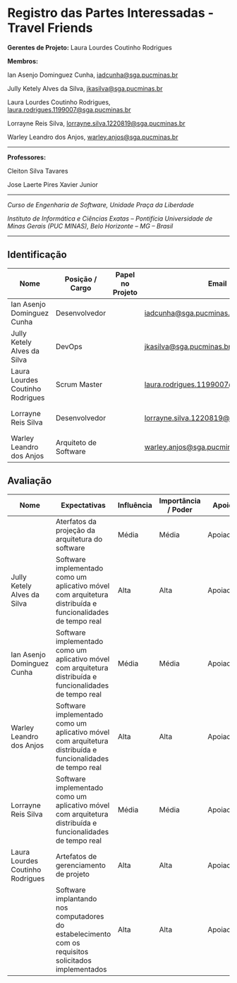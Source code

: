 # Registro das Partes Interessadas - Travel Friends


**Gerentes de Projeto:** Laura Lourdes Coutinho Rodrigues

**Membros:**

Ian Asenjo Dominguez Cunha, iadcunha@sga.pucminas.br

Jully Ketely Alves da Silva, jkasilva@sga.pucminas.br

Laura Lourdes Coutinho Rodrigues, laura.rodrigues.1199007@sga.pucminas.br

Lorrayne Reis Silva, lorrayne.silva.1220819@sga.pucminas.br

Warley Leandro dos Anjos, warley.anjos@sga.pucminas.br



---

**Professores:**

Cleiton Silva Tavares

Jose Laerte Pires Xavier Junior

---

_Curso de Engenharia de Software, Unidade Praça da Liberdade_

_Instituto de Informática e Ciências Exatas – Pontifícia Universidade de Minas Gerais (PUC MINAS), Belo Horizonte – MG – Brasil_

---

## Identificação

| Nome | Posição / Cargo | Papel no Projeto | Email | Telefone
| --- | --- | --- | --- | --- |
| Ian Asenjo Dominguez Cunha | Desenvolvedor| | iadcunha@sga.pucminas.br | (31) 99515-3805
| Jully Ketely Alves da Silva | DevOps | | jkasilva@sga.pucminas.br | (31) 99686-6196
| Laura Lourdes Coutinho Rodrigues | Scrum Master| | laura.rodrigues.1199007@sga.pucminas.br | (31) 99506-2899
| Lorrayne Reis Silva | Desenvolvedor | | lorrayne.silva.1220819@sga.pucminas.br | (31) 97520-9457
| Warley Leandro dos Anjos | Arquiteto de Software | | warley.anjos@sga.pucminas.br | (31) 98854-0359

## Avaliação

| Nome | Expectativas | Influência | Importância / Poder | Apoio | Observações |
| --- | --- | --- | --- | --- | --- |
|   | Aterfatos da projeção da arquitetura do software | Média | Média | Apoiador |
| Jully Ketely Alves da Silva | Software implementado como um aplicativo móvel com arquitetura distribuída e funcionalidades de tempo real | Alta | Alta | Apoiador |
| Ian Asenjo Dominguez Cunha | Software implementado como um aplicativo móvel com arquitetura distribuída e funcionalidades de tempo real | Média | Média | Apoiador |
| Warley Leandro dos Anjos | Software implementado como um aplicativo móvel com arquitetura distribuída e funcionalidades de tempo real | Alta | Alta | Apoiador |
| Lorrayne Reis Silva | Software implementado como um aplicativo móvel com arquitetura distribuída e funcionalidades de tempo real | Média | Média | Apoiador |
| Laura Lourdes Coutinho Rodrigues | Artefatos de gerenciamento de projeto | Alta | Alta | Apoiador |
|   | Software implantando nos computadores do estabelecimento com os requisitos solicitados implementados | Alta | Alta | Apoiador |
